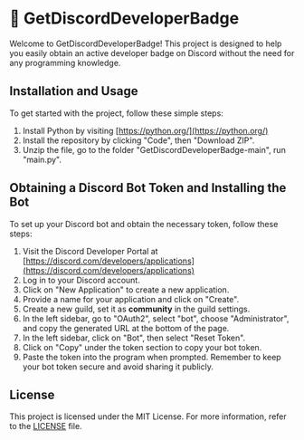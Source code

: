 # 🌈 GetDiscordDeveloperBadge

Welcome to GetDiscordDeveloperBadge! This project is designed to help you easily obtain an active developer badge on Discord without the need for any programming knowledge.

## Installation and Usage

To get started with the project, follow these simple steps:

1. Install Python by visiting [https://python.org/](https://python.org/)
2. Install the repository by clicking "Code", then "Download ZIP".
3. Unzip the file, go to the folder "GetDiscordDeveloperBadge-main", run "main.py".

## Obtaining a Discord Bot Token and Installing the Bot

To set up your Discord bot and obtain the necessary token, follow these steps:

1. Visit the Discord Developer Portal at [https://discord.com/developers/applications](https://discord.com/developers/applications)
2. Log in to your Discord account.
3. Click on "New Application" to create a new application.
4. Provide a name for your application and click on "Create".
5. Create a new guild, set it as **community** in the guild settings.
6. In the left sidebar, go to "OAuth2", select "bot", choose "Administrator", and copy the generated URL at the bottom of the page.
7. In the left sidebar, click on "Bot", then select "Reset Token".
8. Click on "Copy" under the token section to copy your bot token.
9. Paste the token into the program when prompted. Remember to keep your bot token secure and avoid sharing it publicly.

## License

This project is licensed under the MIT License. For more information, refer to the [LICENSE](../LICENSE) file.